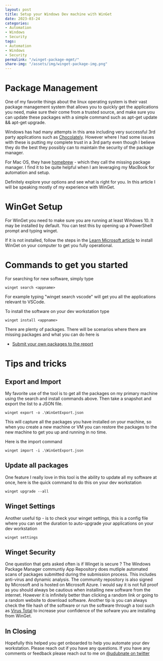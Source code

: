 ```yaml
---
layout: post
title: Setup your Windows Dev machine with WinGet
date: 2023-03-24
categories:
- Automation
- Windows
- Security
tags:
- Automation
- Windows
- Security
permalink: "/winget-package-mgmt/"
share-img: "/assets/img/winget-package-img.png"
---
```

# Package Management
One of my favorite things about the linux operating system is their vast package management system that allows you to quickly get the applications you need, make sure their come from a trusted source, and make sure you can update these packages with a simple command such as apt-get update && apt-get upgrade.

Windows has had many attempts in this area including very successful 3rd party applications such as [Chocolately](https://chocolatey.org/). However where I had some issues with these is putting my complete trust in a 3rd party even though I believe they do the best they possibly can to maintain the security of the package manager.

For Mac OS, they have [homebrew](https://brew.sh/) - which they call the missing package manager. I find it to be quite helpful when I am leveraging my MacBook for automation and setup.

Definitely explore your options and see what is right for you. In this article I will be speaking mostly of my experience with WinGet.

# WinGet Setup

For WinGet you need to make sure you are running at least Windows 10. It may be installed by default. You can test this by opening up a PowerShell prompt and typing winget.

If it is not installed, follow the steps in the [Learn Microsoft article](https://learn.microsoft.com/en-us/windows/package-manager/winget/) to install WinGet on your computer to get you fully operational.

# Commands to get you started

For searching for new software, simply type

```
winget search <appname>
```

For example typing "winget search vscode" will get you all the applications relevant to VSCode.

To install the software on your dev workstation type

```
winget install <appname>
```

There are plenty of packages. There will be scenarios where there are missing packages and what you can do here is
- [Submit your own packages to the report](https://learn.microsoft.com/en-us/windows/package-manager/package/repository)

# Tips and tricks

## Export and Import

My favorite use of the tool is to get all the packages on my primary machine using the search and install commands above. Then take a snapshot and export the list to a JSON file.

```
winget export -o .\WinGetExport.json
```

This will capture all the packages you have installed on your machine, so when you create a new machine or VM you can restore the packages to the new machine to get you up and running in no time.

Here is the import command

```
winget import -i .\WinGetExport.json
```
  
## Update all packages

One feature I really love in this tool is the ability to update all my software at once, here is the quick command to do this on your dev workstation

```
winget upgrade --all
```
  
## Winget Settings

Another useful tip - is to check your winget settings, this is a config file where you can set the duration to auto-upgrade your applications on your dev workstation

```
winget settings
```

## Winget Security
One question that gets asked often is if Winget is secure ? The Windows Package Manager communtiy App Repository does mutliple automated scans of packages submitted during the submission process. This includes anti-virus and dynamic analysis. The community repository is also signed by Microsoft and is hosted on Microsoft Azure. I would say it is not full proof as you should always be cautious when installing new software from the internet. However it is infinitely better than clicking a random link or going to a random website to download software. Another tip is you can always check the file hash of the software or run the software through a tool such as [Virus Total](https://www.virustotal.com/gui/home/upload) to increase your confidence of the sofware you are installing from WinGet.
  
## In Closing
Hopefully this helped you get onboarded to help you automate your dev workstation. Please reach out if you have any questions. If you have any comments or feedback please reach out to me on [@udubnate on twitter](https://twitter.com/udubnate)